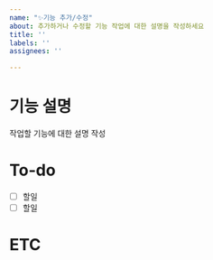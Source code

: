 ```yaml
---
name: "✨기능 추가/수정"
about: 추가하거나 수정할 기능 작업에 대한 설명을 작성하세요
title: ''
labels: ''
assignees: ''

---
```


# 기능 설명
작업할 기능에 대한 설명 작성

# To-do
- [ ] 할일
- [ ] 할일

# ETC
